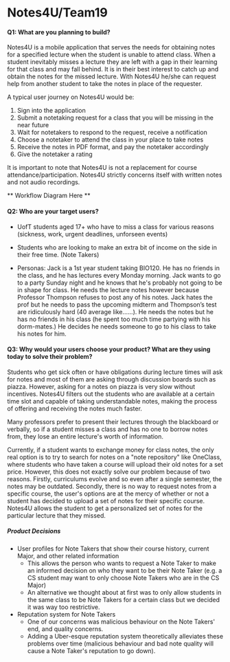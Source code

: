 # Notes4U/Team19

#### Q1: What are you planning to build?

Notes4U is a mobile application that serves the needs for obtaining notes for a specified lecture when the student is unable to attend class. When a student inevitably misses a lecture they are left with a gap in their learning for that class and may fall behind. It is in their best interest to catch up and obtain the notes for the missed lecture. With Notes4U he/she can request help from another student to take the notes in place of the requester. 

A typical user journey on Notes4U would be:
1. Sign into the application
1. Submit a notetaking request for a class that you will be missing in the near future
1. Wait for notetakers to respond to the request, receive a notification
1. Choose a notetaker to attend the class in your place to take notes
1. Receive the notes in PDF format, and pay the notetaker accordingly
1. Give the notetaker a rating

It is important to note that Notes4U is not a replacement for course attendance/participation. Notes4U strictly concerns itself with written notes and not audio recordings.

** Workflow Diagram Here **

#### Q2: Who are your target users?

- UofT students aged 17+ who have to miss a class for various reasons (sickness, work, urgent deadlines, unforseen events)
- Students who are looking to make an extra bit of income on the side in their free time. (Note Takers)

- Personas: Jack is a 1st year student taking BIO120. He has no friends in the class, and he has lectures every Monday morning. Jack wants to go to a party Sunday night and he knows that he's probably not going to be in shape for class. He needs the lecture notes however because Professor Thompson refuses to post any of his notes. Jack hates the prof but he needs to pass the upcoming midterm and Thompson’s test are ridiculously hard (40 average like…...). He needs the notes but he has no friends in his class (he spent too much time partying with his dorm-mates.) He decides he needs someone to go to his class to take his notes for him.

#### Q3: Why would your users choose your product? What are they using today to solve their problem?

Students who get sick often or have obligations during lecture times will ask for notes and most of them are asking through discussion boards such as piazza. However, asking for a notes on piazza is very slow without incentives. Notes4U filters out the students who are available at a certain time slot and capable of taking understandable notes, making the process of offering and receiving the notes much faster. 

Many professors prefer to present their lectures through the blackboard or verbally, so if a student misses a class and has no one to borrow notes from, they lose an entire lecture's worth of information. 

Currently, if a student wants to exchange money for class notes, the only real option is to try to search for notes on a "note repository" like OneClass, where students who have taken a course will upload their old notes for a set price. However, this does not exactly solve our problem because of two reasons. Firstly, curriculums evolve and so even after a single semester, the notes may be outdated. Secondly, there is no way to request notes from a specific course, the user's options are at the mercy of whether or not a student has decided to upload a set of notes for their specific course. Notes4U allows the student to get a personalized set of notes for the particular lecture that they missed.

##### Product Decisions
- User profiles for Note Takers that show their course history, current Major, and other related information
    - This allows the person who wants to request a Note Taker to make an informed decision on who they want to be their Note Taker (e.g. a CS student may want to only choose Note Takers who are in the CS Major)
    - An alternative we thought about at first was to only allow students in the same class to be Note Takers for a certain class but we decided it was way too restrictive.
- Reputation system for Note Takers
    - One of our concerns was malicious behaviour on the Note Takers' end, and quality concerns.
    - Adding a Uber-esque reputation system theoretically alleviates these problems over time (malicious behaviour and bad note quality will cause a Note Taker's reputation to go down).

